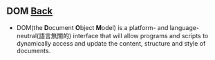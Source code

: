 ## DOM [Back](./../HTML.md)

- DOM(the **D**ocument **O**bject **M**odel) is a platform- and language-neutral(語言無關的) interface that will allow programs and scripts to dynamically access and update the content, structure and style of documents.

